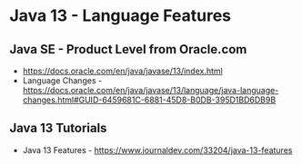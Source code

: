 # Java 13 - Language Features

## Java SE - Product Level from Oracle.com

  * https://docs.oracle.com/en/java/javase/13/index.html
  * Language Changes - https://docs.oracle.com/en/java/javase/13/language/java-language-changes.html#GUID-6459681C-6881-45D8-B0DB-395D1BD6DB9B

## Java 13 Tutorials

  * Java 13 Features - https://www.journaldev.com/33204/java-13-features

